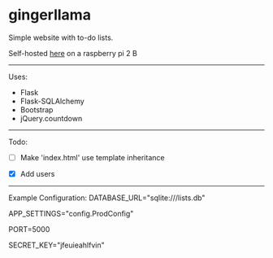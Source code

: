 # gingerllama
Simple website with to-do lists.

Self-hosted [here](http://gingerllama.noip.me) on a raspberry pi 2 B
___
Uses:
* Flask
* Flask-SQLAlchemy
* Bootstrap
* jQuery.countdown



___
Todo:
- [ ] Make 'index.html' use template inheritance
- [x] Add users



___
Example Configuration:
DATABASE_URL="sqlite:///lists.db"

APP_SETTINGS="config.ProdConfig"

PORT=5000

SECRET_KEY="jfeuieahlfvin"
